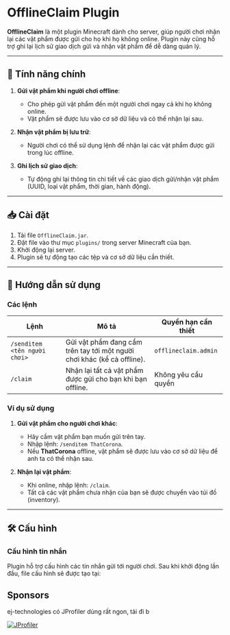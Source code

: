 # OfflineClaim Plugin

**OfflineClaim** là một plugin Minecraft dành cho server, giúp người chơi nhận lại các vật phẩm được gửi cho họ khi họ không online. Plugin này cũng hỗ trợ ghi lại lịch sử giao dịch gửi và nhận vật phẩm để dễ dàng quản lý.

---

## 🌟 Tính năng chính
1. **Gửi vật phẩm khi người chơi offline**:
    - Cho phép gửi vật phẩm đến một người chơi ngay cả khi họ không online.
    - Vật phẩm sẽ được lưu vào cơ sở dữ liệu và có thể nhận lại sau.

2. **Nhận vật phẩm bị lưu trữ**:
    - Người chơi có thể sử dụng lệnh để nhận lại các vật phẩm được gửi trong lúc offline.

3. **Ghi lịch sử giao dịch**:
    - Tự động ghi lại thông tin chi tiết về các giao dịch gửi/nhận vật phẩm (UUID, loại vật phẩm, thời gian, hành động).

---

## 📥 Cài đặt
1. Tải file `OfflineClaim.jar`.
2. Đặt file vào thư mục `plugins/` trong server Minecraft của bạn.
3. Khởi động lại server.
4. Plugin sẽ tự động tạo các tệp và cơ sở dữ liệu cần thiết.

---

## 🔧 Hướng dẫn sử dụng

### **Các lệnh**

| **Lệnh**                          | **Mô tả**                                                         | **Quyền hạn cần thiết** |
|------------------------------------|-------------------------------------------------------------------|-------------------------|
| `/senditem <tên người chơi>`       | Gửi vật phẩm đang cầm trên tay tới một người chơi khác (kể cả offline). | `offlineclaim.admin`    |
| `/claim`                           | Nhận lại tất cả vật phẩm được gửi cho bạn khi bạn offline.         | Không yêu cầu quyền     |

### **Ví dụ sử dụng**

1. **Gửi vật phẩm cho người chơi khác**:
    - Hãy cầm vật phẩm bạn muốn gửi trên tay.
    - Nhập lệnh: `/senditem ThatCorona`.
    - Nếu **ThatCorona** offline, vật phẩm sẽ được lưu vào cơ sở dữ liệu để anh ta có thể nhận sau.

2. **Nhận lại vật phẩm**:
    - Khi online, nhập lệnh: `/claim`.
    - Tất cả các vật phẩm chưa nhận của bạn sẽ được chuyển vào túi đồ (inventory).

---

## 🛠 Cấu hình

### **Cấu hình tin nhắn**
Plugin hỗ trợ cấu hình các tin nhắn gửi tới người chơi. Sau khi khởi động lần đầu, file cấu hình sẽ được tạo tại:

## Sponsors

ej-technologies có JProfiler dùng rất ngon, tải đi b

[![JProfiler](![image](https://github.com/user-attachments/assets/6f178a11-a43b-43f9-93a5-b58e6a9dd457)
)]([http://www.ej-technologies.com/profiler](https://www.ej-technologies.com/jprofiler))
